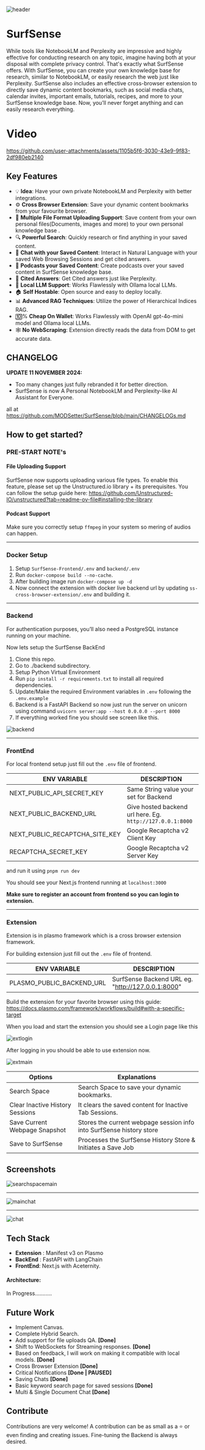 

![header](https://github.com/user-attachments/assets/90f5ae85-94c4-4119-bbb4-8c3f308b7e39)



# SurfSense
While tools like NotebookLM and Perplexity are impressive and highly effective for conducting research on any topic, imagine having both at your disposal with complete privacy control. That's exactly what SurfSense offers. With SurfSense, you can create your own knowledge base for research, similar to NotebookLM, or easily research the web just like Perplexity. SurfSense also includes an effective cross-browser extension to directly save dynamic content bookmarks, such as social media chats, calendar invites, important emails, tutorials, recipes, and more to your SurfSense knowledge base. Now, you’ll never forget anything and can easily research everything.

# Video


https://github.com/user-attachments/assets/1105b5f6-3030-43e9-9f83-2df980eb2140








## Key Features

- 💡 **Idea**: Have your own private NotebookLM and Perplexity with better  integrations.
- ⚙️ **Cross Browser Extension**: Save your dynamic content bookmarks from your favourite browser.
- 📁 **Multiple File Format Uploading Support**: Save content from your own personal files(Documents, images and more) to your own personal knowledge base .
- 🔍 **Powerful Search**: Quickly research or find anything in your saved content.
- 💬 **Chat with your Saved Content**: Interact in Natural Language with your saved Web Browsing Sessions and get cited answers.
- 🎤 **Podcasts your Saved Content**: Create podcasts over your saved content in SurfSense knowledge base.
- 📄 **Cited Answers**: Get Cited answers just like Perplexity.
- 🔔 **Local LLM Support**: Works Flawlessly with Ollama local LLMs.
- 🏠 **Self Hostable**: Open source and easy to deploy locally.
- 📊 **Advanced RAG Techniques**: Utilize the power of Hierarchical Indices RAG.
- 🔟% **Cheap On Wallet**: Works Flawlessly with OpenAI gpt-4o-mini model and Ollama local LLMs.
- 🕸️ **No WebScraping**: Extension directly reads the data from DOM to get accurate data.


## CHANGELOG

**UPDATE 11 NOVEMBER 2024:** 
- Too many changes just fully rebranded it for better direction.
- SurfSense is now A Personal NotebookLM and Perplexity-like AI Assistant for Everyone.

all at https://github.com/MODSetter/SurfSense/blob/main/CHANGELOGs.md


## How to get started?

### PRE-START NOTE's

#### File Uploading Support

SurfSense now supports uploading various file types. To enable this feature, please set up the Unstructured.io library + its prerequisites. You can follow the setup guide here: https://github.com/Unstructured-IO/unstructured?tab=readme-ov-file#installing-the-library

#### Podcast Support

Make sure you correctly setup `ffmpeg`  in your system so mering of audios can happen.

---

### Docker Setup

1. Setup `SurfSense-Frontend/.env` and `backend/.env`
2. Run `docker-compose build --no-cache`.
3. After building image run `docker-compose up -d`
4. Now connect the extension with docker live backend url by updating `ss-cross-browser-extension/.env` and building it.


---
### Backend

For authentication purposes, you’ll also need a PostgreSQL instance running on your machine.

Now lets setup the SurfSense BackEnd
1. Clone this repo.
2. Go to ./backend subdirectory.
3. Setup Python Virtual Environment
4. Run `pip install -r requirements.txt` to install all required dependencies.
5. Update/Make the required Environment variables in `.env` following the `.env.example`
6. Backend is a FastAPI Backend so now just run the server on unicorn using command `uvicorn server:app --host 0.0.0.0 --port 8000`
7. If everything worked fine you should see screen like this.

![backend](https://i.ibb.co/542Vhqw/backendrunning.png)

---

### FrontEnd

For local frontend setup just fill out the `.env` file of frontend.

|ENV VARIABLE|DESCRIPTION|
|--|--|
| NEXT_PUBLIC_API_SECRET_KEY | Same String value your set for Backend |
| NEXT_PUBLIC_BACKEND_URL | Give hosted backend url here. Eg. `http://127.0.0.1:8000`|
| NEXT_PUBLIC_RECAPTCHA_SITE_KEY | Google Recaptcha v2 Client Key |
| RECAPTCHA_SECRET_KEY | Google Recaptcha v2 Server Key|

and run it using `pnpm run dev`

You should see your Next.js frontend running at `localhost:3000`

**Make sure to register an account from frontend so you can login to extension.**

---

### Extension

Extension is in plasmo framework which is a cross browser extension framework.

For building extension just fill out the `.env` file of frontend.

|ENV VARIABLE|DESCRIPTION|
|--|--|
| PLASMO_PUBLIC_BACKEND_URL| SurfSense Backend URL eg. "http://127.0.0.1:8000" |

Build the extension for your favorite browser using this guide: https://docs.plasmo.com/framework/workflows/build#with-a-specific-target 

When you load and start the extension you should see a Login page like this

![extlogin](https://github.com/user-attachments/assets/e69af4ed-9477-4cd5-9ec7-ad2efb1bec9a)


After logging in you should be able to use extension now.

![extmain](https://github.com/user-attachments/assets/86903ff2-7672-4010-8fb8-88c228cf05e3)


|Options|Explanations|
|--|--|
| Search Space | Search Space to save your dynamic bookmarks.  |
| Clear Inactive History Sessions | It clears the saved content for Inactive Tab Sessions.  |
| Save Current Webpage Snapshot | Stores the current webpage session info into SurfSense history store|
| Save to SurfSense | Processes the SurfSense History Store & Initiates a Save Job |



## Screenshots

![searchspacemain](https://github.com/user-attachments/assets/4941dadf-8dd6-45d8-8d62-20342d5f76a0)

---

![mainchat](https://github.com/user-attachments/assets/b2ceb449-df98-47e8-90c5-ddc84a1979b7)

---

![chat](https://github.com/user-attachments/assets/2f639710-31a4-4e54-90ae-9117a29b2d1a)


##  Tech Stack

 - **Extension** : Manifest v3 on Plasmo
 - **BackEnd** : FastAPI with LangChain
 - **FrontEnd**: Next.js with Aceternity.

#### Architecture:
In Progress...........

## Future Work
- Implement Canvas. 
- Complete Hybrid Search.
- Add support for file uploads QA. **[Done]**
- Shift to WebSockets for Streaming responses. **[Done]**
- Based on feedback, I will work on making it compatible with local models. **[Done]**
- Cross Browser Extension **[Done]**
- Critical Notifications **[Done | PAUSED]**
- Saving Chats **[Done]**
- Basic keyword search page for saved sessions **[Done]**
- Multi & Single Document Chat **[Done]**


## Contribute 

Contributions are very welcome! A contribution can be as small as a ⭐ or even finding and creating issues.
Fine-tuning the Backend is always desired.

